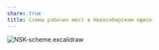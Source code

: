 ```yaml
---
share: true
title: Схема рабочих мест в Новосибирском офисе
---
```

![NSK-scheme.excalidraw](./NSK-scheme.svg)